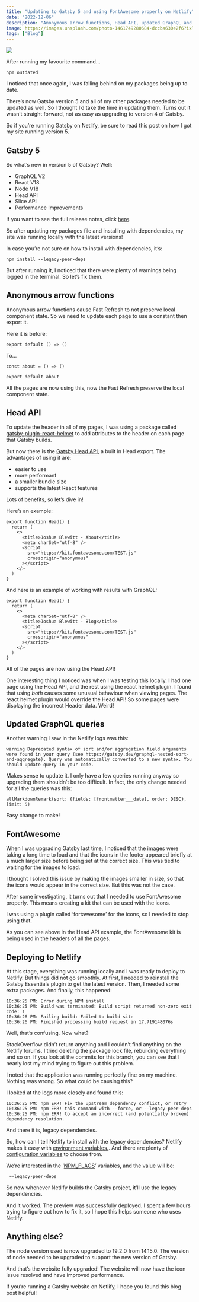 ```yaml
---
title: "Updating to Gatsby 5 and using FontAwesome properly on Netlify"
date: "2022-12-06"
description: "Anonymous arrow functions, Head API, updated GraphQL and Netlify!"
image: https://images.unsplash.com/photo-1461749280684-dccba630e2f6?ixlib=rb-4.0.3&ixid=MnwxMjA3fDB8MHxwaG90by1wYWdlfHx8fGVufDB8fHx8&auto=format&fit=crop&w=2069&q=80
tags: ["Blog"]
---
```


![](https://images.unsplash.com/photo-1461749280684-dccba630e2f6?ixlib=rb-4.0.3&ixid=MnwxMjA3fDB8MHxwaG90by1wYWdlfHx8fGVufDB8fHx8&auto=format&fit=crop&w=2069&q=80)

After running my favourite command…

```
npm outdated
```

I noticed that once again, I was falling behind on my packages being up to date.

There’s now Gatsby version 5 and all of my other packages needed to be updated as well. So I thought I’d take the time in updating them. Turns out it wasn’t straight forward, not as easy as upgrading to version 4 of Gatsby.

So if you’re running Gatsby on Netlify, be sure to read this post on how I got my site running version 5.

## Gatsby 5

So what’s new in version 5 of Gatsby? Well:

- GraphQL V2
- React V18
- Node V18
- Head API
- Slice API
- Performance Improvements

If you want to see the full release notes, click [here](https://www.gatsbyjs.com/docs/reference/release-notes/v5.0/).

So after updating my packages file and installing with dependencies, my site was running locally with the latest versions!

In case you’re not sure on how to install with dependencies, it’s:

```
npm install --legacy-peer-deps
```

But after running it, I noticed that there were plenty of warnings being logged in the terminal. So let’s fix them.

## Anonymous arrow functions

Anonymous arrow functions cause Fast Refresh to not preserve local component state. So we need to update each page to use a constant then export it.

Here it is before:

```
export default () => ()
```

To…

```
const about = () => ()

export default about
```

All the pages are now using this, now the Fast Refresh preserve the local component state.

## Head API

To update the header in all of my pages, I was using a package called [gatsby-plugin-react-helmet](https://www.gatsbyjs.com/plugins/gatsby-plugin-react-helmet/) to add attributes to the header on each page that Gatsby builds.

But now there is the [Gatsby Head API](https://www.gatsbyjs.com/docs/reference/built-in-components/gatsby-head/), a built in Head export. The advantages of using it are:

- easier to use
- more performant
- a smaller bundle size
- supports the latest React features

Lots of benefits, so let’s dive in!

Here’s an example:

```
export function Head() {
  return (
    <>
      <title>Joshua Blewitt - About</title>
      <meta charSet="utf-8" />
      <script
        src="https://kit.fontawesome.com/TEST.js"
        crossorigin="anonymous"
      ></script>
    </>
  )
}
```

And here is an example of working with results with GraphQL:

```
export function Head() {
  return (
    <>
      <meta charSet="utf-8" />
      <title>Joshua Blewitt - Blog</title>
      <script
        src="https://kit.fontawesome.com/TEST.js"
        crossorigin="anonymous"
      ></script>
    </>
  )
}
```

All of the pages are now using the Head API!

One interesting thing I noticed was when I was testing this locally. I had one page using the Head API, and the rest using the react helmet plugin. I found that using _both_ causes some unusual behaviour when viewing pages. The react helmet plugin would override the Head API! So some pages were displaying the incorrect Header data. Weird!

## Updated GraphQL queries

Another warning I saw in the Netlify logs was this:

```
warning Deprecated syntax of sort and/or aggregation field arguments were found in your query (see https://gatsby.dev/graphql-nested-sort-and-aggregate). Query was automatically converted to a new syntax. You should update query in your code.
```

Makes sense to update it. I only have a few queries running anyway so upgrading them shouldn’t be too difficult. In fact, the only change needed for all the queries was this:

```
allMarkdownRemark(sort: {fields: [frontmatter___date], order: DESC}, limit: 5)
```

Easy change to make!

## FontAwesome

When I was upgrading Gatsby last time, I noticed that the images were taking a long time to load and that the icons in the footer appeared briefly at a much larger size before being set at the correct size. This was tied to waiting for the images to load.

I thought I solved this issue by making the images smaller in size, so that the icons would appear in the correct size. But this was not the case.

After some investigating, it turns out that I needed to use FontAwesome properly. This means creating a kit that can be used with the icons.

I was using a plugin called ‘fortawesome’ for the icons, so I needed to stop using that.

As you can see above in the Head API example, the FontAwesome kit is being used in the headers of all the pages.

## Deploying to Netlify

At this stage, everything was running locally and I was ready to deploy to Netlify. But things did not go smoothly. At first, I needed to reinstall the Gatsby Essentials plugin to get the latest version. Then, I needed some extra packages. And finally, this happened:

```
10:36:25 PM: Error during NPM install
10:36:25 PM: Build was terminated: Build script returned non-zero exit code: 1
10:36:26 PM: Failing build: Failed to build site
10:36:26 PM: Finished processing build request in 17.719148076s
```

Well, that’s confusing. Now what?

StackOverflow didn’t return anything and I couldn’t find anything on the Netlify forums. I tried deleting the package lock file, rebuilding everything and so on. If you look at the commits for this branch, you can see that I nearly lost my mind trying to figure out this problem.

I noted that the application was running perfectly fine on my machine. Nothing was wrong. So what could be causing this?

I looked at the logs more closely and found this:

```
10:36:25 PM: npm ERR! Fix the upstream dependency conflict, or retry
10:36:25 PM: npm ERR! this command with --force, or --legacy-peer-deps
10:36:25 PM: npm ERR! to accept an incorrect (and potentially broken) dependency resolution.
```

And there it is, legacy dependencies.

So, how can I tell Netlify to install with the legacy dependencies? Netlify makes it easy with [environment variables.](https://docs.netlify.com/environment-variables/overview/). And there are plenty of [configuration variables](https://docs.netlify.com/configure-builds/environment-variables/#netlify-configuration-variables) to choose from.

We’re interested in the ‘[NPM_FLAGS](https://docs.netlify.com/configure-builds/manage-dependencies/#npm)’ variables, and the value will be:

```
 -—legacy-peer-deps
```

So now whenever Netlify builds the Gatsby project, it’ll use the legacy dependencies.

And it worked. The preview was successfully deployed. I spent a few hours trying to figure out how to fix it, so I hope this helps someone who uses Netlify.

## Anything else?

The node version used is now upgraded to 19.2.0 from 14.15.0. The version of node needed to be upgraded to support the new version of Gatsby.

And that’s the website fully upgraded! The website will now have the icon issue resolved and have improved performance.

If you’re running a Gatsby website on Netlify, I hope you found this blog post helpful!

